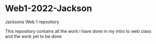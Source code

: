 # Web1-2022-Jackson
Jacksons Web 1 repository

This repository contains all the work i have done in my intro to web class and the work yet to be done
